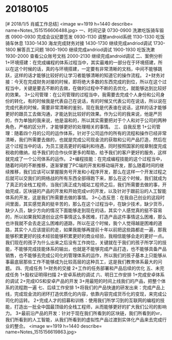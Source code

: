 # 20180105

[# 2018/1/5 肖威工作总结]
<image w=1919 h=1440 describe= name=Notes_1515156606488.jpg>
一、时间记录
0730-0900 洗漱吃饭骑车锻炼
0900-0930 完成会议纪要签发
0930-1130 调整android系统
1130-1330 吃饭骑车休息
1330-1430 海龙完成财务对接
1430-1730 继续完成andriod调试
1730-1800 解答员工问题
1800-1900 继续完成andriod调试
1900-1930 吃饭洗漱
1930-2000 查看公众账号文档
2000-2130 继续完成android调试
二、案例分析
1+环境搭建：在完成编程的体系过程当中，其实最难的一部分在于环境搭建，所以在这个时候的话，真的与环境搭建，一定要有非常清晰的文档，中间不能够跳跃，这样的话才能够比较好的让学习者能够清晰的知道它的操作流程。
2+财务对接：今天在完成财务对接的时候，即将绝大多数的东西完成的到位，所以在这个过程当中，关键是要去不断的去做，在做的过程中不断的去优化，就能够达到比较好的效果。
3+公司管理：在公司管理的过程当中，我需要去完成个人身份和公司身份的转化，有的时候我是代表自己在说话，有的时候又代表公司在说话，所以说在完成代表的时候，需要非常清晰的鉴别，现在我是代表谁在说话，这样的话才能够更好的跟员工去做沟通，才能达到比较好的效果。作为公司的我来说，他是严厉的，作为单独的我来说，他是温和的，所以其实需要把对于个人和对于公司的两种角色，严格的区分开，才能够更好的处理相关的事情。
三、自我反思
1+公司管理：随着四个月的公司的运作体系，针对于公司运作的所有的流程和操作已经非常清晰，我们所需要去做的，也就是完成公司现金流的获取和公司产品打造，然后在这个过程当中的话，为员工提高更好的福利和待遇，同时按照国家的规章制度完成税收的缴纳，给予我们的合作伙伴更多的帮助，给予我们的客户更好的服务，这样就完成了一个公司体系的运作。
2+编程技能：在完成编程技能的这个过程当中，随着时间的不断推移，逐渐掌握了PC端的开发和移动端开发，那么随着时间的继续推移，我们应该可以掌握服务号开发和小程序开发，那么在这样一个开发过程之后就可以交我们的网络战的所有东西全部得跑下来，那么在这个时候，我们就成为了真正的全栈工程师，当我们真正成为城站工程师之后，我们所需要去做的事，开始完成，区块链的产品的开发和开始完成vr的开发，以及针对于跟前沿的人工智能体系的开发，这是我们所需要去做的事情。
3+心态反思：在我自己创业的这段时间里面，其实感觉真的挺辛苦的，那么在这个过程当中，在缺少技术，缺少货币，缺少人员，缺少方向的情况下面能够走到现在的话，其实个人感觉真的挺不容易的，所以如果我知道创业这件事情这么多困难，打造产品这件事情这么困难，那么也许我就不会去走这么困难的道路，所以在这个时候，我个人觉得越是困难的道路，其实个人应该提前的走，如果我能够再提前十年以前把这些路都走一遍，那我能够积累更好的技术经验能够积累更好的商业经验，我相信能够会走的更好一点。我们现在的孩子为什么出来之后没有工作岗位，关键就在于我们的孩子所学习的技能，不能够完成技能体系的输出，也就是不能够完成产品打造，也不能够具备产品销售，也不能够去完成公司化的管理体系的运作，所以我们的孩子基本上只能够从事最底层那些工作不能够成为比较高层的这种员工，这是我们教育体系最大的问题。
四、完成任务
1+财务的交接
2+工作的任务部署和产品后续的优化
五、未完成任务
1+股权证明得扫描
2+安卓系统的调试
六、明日工作安排
1+完成安卓体系的调试
2+完成IOS和安卓产品的开发
3+用最短的时间上线我们的产品，把整个体系的流程跑一遍
七、后续工作安排
1+将我们的产品快速的研发出来：完成产品上线，完成现金流的闭环打造优质化的内容，依靠内容完成货币化的变现，来完成公司化的运转。
2+完成人才的招募和训练：使用我们所学习到的互联网的编程的技能，打造出一批全中国最顶级的全栈工程师，从而能够更好的扩大我们公司的影响力。
3+最前沿产品的开发：针对于现在我们所看到的区块链，我们所看到的vr，我们所看到的人工智能，从我们所看到的虚拟性产品过渡到实体化产品来去完成行业的整合。
<image w=1919 h=1440 describe= name=Notes_1515156619863.jpg>
